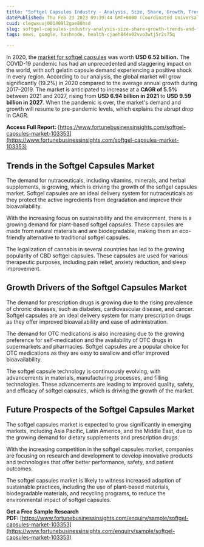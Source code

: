 ```yaml
---
title: "Softgel Capsules Industry - Analysis, Size, Share, Growth, Trends and Forecast - 2027"
datePublished: Thu Feb 23 2023 09:39:44 GMT+0000 (Coordinated Universal Time)
cuid: clegwxuuj001409l2gae88hsd
slug: softgel-capsules-industry-analysis-size-share-growth-trends-and-forecast-2027
tags: news, google, hashnode, health-cjaeh844x02vvo3wtj5r2s75q

---
```


In 2020, the [market for softgel capsules](https://www.fortunebusinessinsights.com/softgel-capsules-market-103353) was worth **USD 6.52 billion.** The COVID-19 pandemic has had an unprecedented and staggering impact on the world, with soft gelatin capsule demand experiencing a positive shock in every region. According to our analysis, the global market will grow significantly (19.2%) in 2020 compared to the average annual growth during 2017–2019. The market is anticipated to increase at a **CAGR of 5.5%** between 2021 and 2027, rising from **USD 6.94 billion in 2021** to **USD 9.59 billion in 2027**. When the pandemic is over, the market's demand and growth will resume to pre-pandemic levels, which explains the abrupt drop in CAGR.

**Access Full Report:** [https://www.fortunebusinessinsights.com/softgel-capsules-market-103353](https://www.fortunebusinessinsights.com/softgel-capsules-market-103353)

## **Trends in the Softgel Capsules Market**

The demand for nutraceuticals, including vitamins, minerals, and herbal supplements, is growing, which is driving the growth of the softgel capsules market. Softgel capsules are an ideal delivery system for nutraceuticals as they protect the active ingredients from degradation and improve their bioavailability.

With the increasing focus on sustainability and the environment, there is a growing demand for plant-based softgel capsules. These capsules are made from natural materials and are biodegradable, making them an eco-friendly alternative to traditional softgel capsules.

The legalization of cannabis in several countries has led to the growing popularity of CBD softgel capsules. These capsules are used for various therapeutic purposes, including pain relief, anxiety reduction, and sleep improvement.

## **Growth Drivers of the Softgel Capsules Market**

The demand for prescription drugs is growing due to the rising prevalence of chronic diseases, such as diabetes, cardiovascular disease, and cancer. Softgel capsules are an ideal delivery system for many prescription drugs as they offer improved bioavailability and ease of administration.

The demand for OTC medications is also increasing due to the growing preference for self-medication and the availability of OTC drugs in supermarkets and pharmacies. Softgel capsules are a popular choice for OTC medications as they are easy to swallow and offer improved bioavailability.

The softgel capsule technology is continuously evolving, with advancements in materials, manufacturing processes, and filling technologies. These advancements are leading to improved quality, safety, and efficacy of softgel capsules, which is driving the growth of the market.

## **Future Prospects of the Softgel Capsules Market**

The softgel capsules market is expected to grow significantly in emerging markets, including Asia Pacific, Latin America, and the Middle East, due to the growing demand for dietary supplements and prescription drugs.

With the increasing competition in the softgel capsules market, companies are focusing on research and development to develop innovative products and technologies that offer better performance, safety, and patient outcomes.

The softgel capsules market is likely to witness increased adoption of sustainable practices, including the use of plant-based materials, biodegradable materials, and recycling programs, to reduce the environmental impact of softgel capsules.

**Get a Free Sample Research PDF:** [https://www.fortunebusinessinsights.com/enquiry/sample/softgel-capsules-market-103353](https://www.fortunebusinessinsights.com/enquiry/sample/softgel-capsules-market-103353)